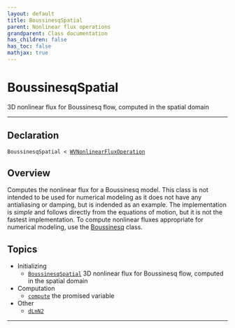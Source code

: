 ```yaml
---
layout: default
title: BoussinesqSpatial
parent: Nonlinear flux operations
grandparent: Class documentation
has_children: false
has_toc: false
mathjax: true
---
```


#  BoussinesqSpatial

3D nonlinear flux for Boussinesq flow, computed in the spatial domain


---

## Declaration

<div class="language-matlab highlighter-rouge"><div class="highlight"><pre class="highlight"><code>BoussinesqSpatial < <a href="/classes/wvnonlinearfluxoperation/" title="WVNonlinearFluxOperation">WVNonlinearFluxOperation</a></code></pre></div></div>

## Overview
 
  Computes the nonlinear flux for a Boussinesq model. This class is not
  intended to be used for numerical modeling as it does not have any
  antialiasing or damping, but is indended as an example. The
  implementation is *simple* and follows directly from the equations of
  motion, but it is not the fastest implementation. To compute
  nonlinear fluxes appropriate for numerical modeling, use the
  [Boussinesq](/classes/boussinesq/) class.
 
    


## Topics
+ Initializing
  + [`BoussinesqSpatial`](/classes-nonlinearfluxes/boussinesqspatial/boussinesqspatial.html) 3D nonlinear flux for Boussinesq flow, computed in the spatial domain
+ Computation
  + [`compute`](/classes-nonlinearfluxes/boussinesqspatial/compute.html) the promised variable
+ Other
  + [`dLnN2`](/classes-nonlinearfluxes/boussinesqspatial/dlnn2.html) 


---
